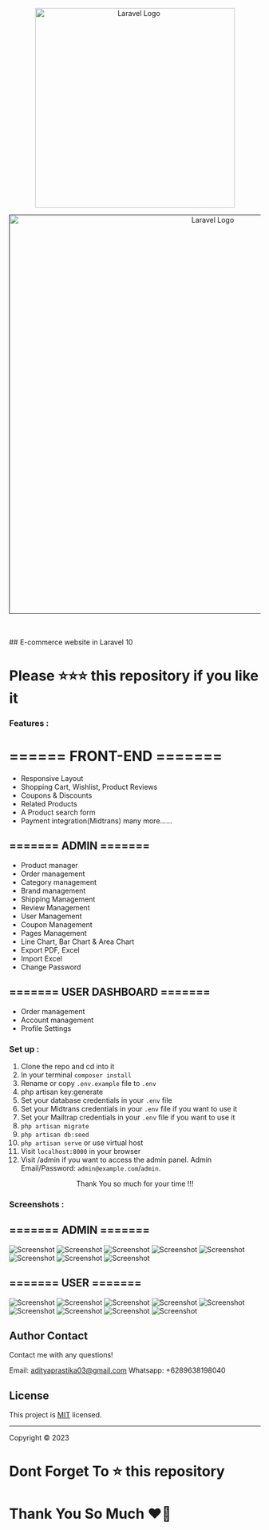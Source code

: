 <p align="center"><a href="https://laravel.com" target="_blank"><img src="https://raw.githubusercontent.com/laravel/art/master/logo-lockup/5%20SVG/2%20CMYK/1%20Full%20Color/laravel-logolockup-cmyk-red.svg" width="400" alt="Laravel Logo"></a></p>
<p align="center"><a href="" target="_blank"><img src="https://img.freepik.com/free-vector/ecommerce-web-page-concept-illustration_114360-8204.jpg?w=1060&t=st=1697247533~exp=1697248133~hmac=bb5fd2c1d0b15634de73bf058e2427226c0d06fe00cf12ca53bfd49f1033ab20" width="800" alt="Laravel Logo"></a></p>

<br>
<br>
## E-commerce website in  Laravel 10
<h1>Please ⭐⭐⭐ this repository if you like it</h1>

### Features :
# ====== FRONT-END =======

- Responsive Layout
- Shopping Cart, Wishlist, Product Reviews
- Coupons & Discounts
- Related Products
- A Product search form
- Payment integration(Midtrans)
many more......

## ======= ADMIN =======

- Product manager
- Order management
- Category management
- Brand management
- Shipping Management
- Review Management
- User Management
- Coupon Management
- Pages Management
- Line Chart, Bar Chart & Area Chart
- Export PDF, Excel
- Import Excel
- Change Password

## ======= USER DASHBOARD =======

- Order management
- Account management
- Profile Settings

### Set up :

1. Clone the repo and cd into it
2. In your terminal ```composer install```
3. Rename or copy ```.env.example``` file to ``.env``
4. php artisan key:generate
5. Set your database credentials in your ```.env``` file
6. Set your Midtrans credentials in your ```.env``` file if you want to use it
7. Set your Mailtrap credentials in your ```.env``` file if you want to use it
8. ```php artisan migrate```
9. ```php artisan db:seed```
10. ```php artisan serve``` or use virtual host
11. Visit ```localhost:8000``` in your browser
12. Visit /admin if you want to access the admin panel. Admin Email/Password: ```admin@example.com```/```admin```.

<p style="text-align:center">Thank You so much for your time !!!</p>


### Screenshots :
## ======= ADMIN =======
![Screenshot](https://github.com/adityaprastika/screenshot/raw/main/Login%20Admin.png)
![Screenshot](https://github.com/adityaprastika/screenshot/raw/main/Dashboard.png)
![Screenshot](https://github.com/adityaprastika/screenshot/raw/main/Category.png)
![Screenshot](https://github.com/adityaprastika/screenshot/raw/main/Product.png)
![Screenshot](https://github.com/adityaprastika/screenshot/raw/main/Product%20edit.png)
![Screenshot](https://github.com/adityaprastika/screenshot/raw/main/Delete.png)
![Screenshot](https://github.com/adityaprastika/screenshot/raw/main/Shipping.png)
![Screenshot](https://github.com/adityaprastika/screenshot/raw/main/Order.png)

## ======= USER =======
![Screenshot](https://github.com/adityaprastika/screenshot/raw/main/Home.png)
![Screenshot](https://github.com/adityaprastika/screenshot/raw/main/Shop.png)
![Screenshot](https://github.com/adityaprastika/screenshot/raw/main/Cart.png)
![Screenshot](https://github.com/adityaprastika/screenshot/raw/main/Checkout.png)
![Screenshot](https://github.com/adityaprastika/screenshot/raw/main/Profile.png)
![Screenshot](https://github.com/adityaprastika/screenshot/raw/main/my%20order.png)
![Screenshot](https://github.com/adityaprastika/screenshot/raw/main/order%20detail.png)
![Screenshot](https://github.com/adityaprastika/screenshot/raw/main/payment.png)
![Screenshot](https://github.com/adityaprastika/screenshot/raw/main/contact.png)


 ## Author Contact
  Contact me with any questions!<br>

  Email: adityaprastika03@gmail.com
  Whatsapp: +6289638198040
  ## License
  This project is [MIT](https://choosealicense.com/licenses/mit/) licensed.<br />
<hr>
  Copyright © 2023
  
<h1>Dont Forget To ⭐ this repository</h1>
<h1>Thank You So Much ❤️💙</h1>
